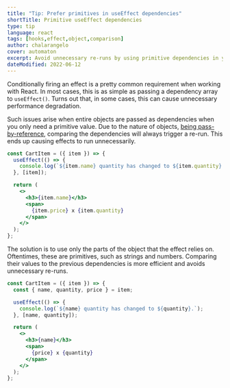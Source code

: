 ```yaml
---
title: "Tip: Prefer primitives in useEffect dependencies"
shortTitle: Primitive useEffect dependencies
type: tip
language: react
tags: [hooks,effect,object,comparison]
author: chalarangelo
cover: automaton
excerpt: Avoid unnecessary re-runs by using primitive dependencies in your React effect.
dateModified: 2022-06-12
---
```


Conditionally firing an effect is a pretty common requirement when working with React. In most cases, this is as simple as passing a dependency array to `useEffect()`. Turns out that, in some cases, this can cause unnecessary performance degradation.

Such issues arise when entire objects are passed as dependencies when you only need a primitive value. Due to the nature of objects, [being pass-by-reference](/js/s/pass-by-reference-or-pass-by-value), comparing the dependencies will always trigger a re-run. This ends up causing effects to run unnecessarily.

```jsx
const CartItem = ({ item }) => {
  useEffect(() => {
    console.log(`${item.name} quantity has changed to ${item.quantity}.`);
  }, [item]);

  return (
    <>
      <h3>{item.name}</h3>
      <span>
        {item.price} x {item.quantity}
      </span>
    </>
  );
};
```

The solution is to use only the parts of the object that the effect relies on. Oftentimes, these are primitives, such as strings and numbers. Comparing their values to the previous dependencies is more efficient and avoids unnecessary re-runs.

```jsx
const CartItem = ({ item }) => {
  const { name, quantity, price } = item;

  useEffect(() => {
    console.log(`${name} quantity has changed to ${quantity}.`);
  }, [name, quantity]);

  return (
    <>
      <h3>{name}</h3>
      <span>
        {price} x {quantity}
      </span>
    </>
  );
};
```
